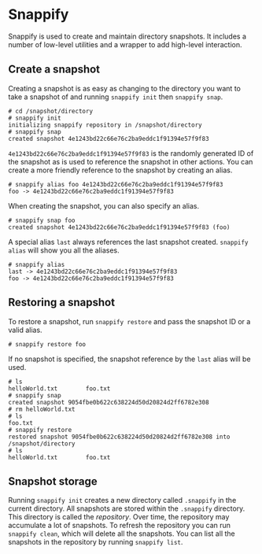 Snappify
========

Snappify is used to create and maintain directory snapshots. It includes a number of low-level utilities and a wrapper to add high-level interaction.

Create a snapshot
-----------------

Creating a snapshot is as easy as changing to the directory you want to take a snapshot of and running `snappify init` then `snappify snap`.

    # cd /snapshot/directory
    # snappify init
    initializing snappify repository in /snapshot/directory
    # snappify snap
    created snapshot 4e1243bd22c66e76c2ba9eddc1f91394e57f9f83
    
`4e1243bd22c66e76c2ba9eddc1f91394e57f9f83` is the randomly generated ID of the snapshot as is used to reference the snapshot in other actions. You can create a more friendly reference to the snapshot by creating an alias.

    # snappify alias foo 4e1243bd22c66e76c2ba9eddc1f91394e57f9f83
    foo -> 4e1243bd22c66e76c2ba9eddc1f91394e57f9f83

When creating the snapshot, you can also specify an alias.

    # snappify snap foo
    created snapshot 4e1243bd22c66e76c2ba9eddc1f91394e57f9f83 (foo)

A special alias `last` always references the last snapshot created. `snappify alias` will show you all the aliases.

    # snappify alias
    last -> 4e1243bd22c66e76c2ba9eddc1f91394e57f9f83
    foo -> 4e1243bd22c66e76c2ba9eddc1f91394e57f9f83

Restoring a snapshot
--------------------

To restore a snapshot, run `snappify restore` and pass the snapshot ID or a valid alias.

    # snappify restore foo

If no snapshot is specified, the snapshot reference by the `last` alias will be used.

    # ls
    helloWorld.txt        foo.txt
    # snappify snap
    created snapshot 9054fbe0b622c638224d50d20824d2ff6782e308
    # rm helloWorld.txt
    # ls
    foo.txt
    # snappify restore
    restored snapshot 9054fbe0b622c638224d50d20824d2ff6782e308 into /snapshot/directory
    # ls
    helloWorld.txt        foo.txt

Snapshot storage
----------------

Running `snappify init` creates a new directory called `.snappify` in the current directory. All snapshots are stored within the `.snappify` directory. This directory is called the *repository*. Over time, the repository may accumulate a lot of snapshots. To refresh the repository you can run `snappify clean`, which will delete all the snapshots. You can list all the snapshots in the repository by running `snappify list`.
